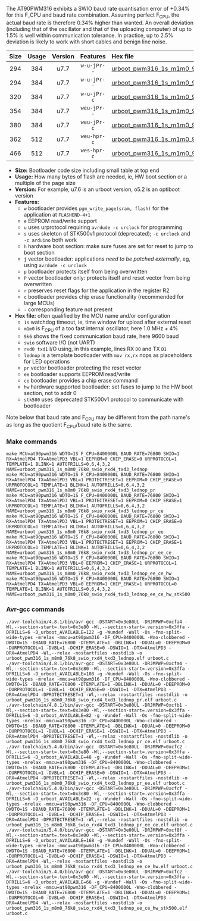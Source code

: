The AT90PWM316 exhibits a SWIO baud rate quantisation error of +0.34% for this F_CPU and baud rate combination. Assuming perfect F<sub>CPU</sub>, the actual baud rate is therefore 0.34% higher than wanted. An overall deviation (including that of the oscillator and that of the uploading computer) of up to 1.5% is well within communication tolerance. In practice, up to 2.5% deviation is likely to work with short cables and benign line noise.

|Size|Usage|Version|Features|Hex file|
|:-:|:-:|:-:|:-:|:--|
|294|384|u7.7|`w-u-jPr--`|[urboot_pwm316_1s_m1m0_9k6_swio_rxd4_txd3_lednop.hex](https://raw.githubusercontent.com/stefanrueger/urboot.hex/main/mcus/at90pwm316/watchdog_1_s/internal_oscillator_m%2B5.00%25/%2B1m000000_hz/%2B%2B%2B9k6_baud/uart0_rxd4_txd3/lednop/urboot_pwm316_1s_m1m0_9k6_swio_rxd4_txd3_lednop.hex)|
|294|384|u7.7|`w-u-jPr--`|[urboot_pwm316_1s_m1m0_9k6_swio_rxd4_txd3_lednop_pr.hex](https://raw.githubusercontent.com/stefanrueger/urboot.hex/main/mcus/at90pwm316/watchdog_1_s/internal_oscillator_m%2B5.00%25/%2B1m000000_hz/%2B%2B%2B9k6_baud/uart0_rxd4_txd3/lednop/urboot_pwm316_1s_m1m0_9k6_swio_rxd4_txd3_lednop_pr.hex)|
|320|384|u7.7|`w-u-jPr-c`|[urboot_pwm316_1s_m1m0_9k6_swio_rxd4_txd3_lednop_pr_ce.hex](https://raw.githubusercontent.com/stefanrueger/urboot.hex/main/mcus/at90pwm316/watchdog_1_s/internal_oscillator_m%2B5.00%25/%2B1m000000_hz/%2B%2B%2B9k6_baud/uart0_rxd4_txd3/lednop/urboot_pwm316_1s_m1m0_9k6_swio_rxd4_txd3_lednop_pr_ce.hex)|
|354|384|u7.7|`weu-jPr--`|[urboot_pwm316_1s_m1m0_9k6_swio_rxd4_txd3_lednop_pr_ee.hex](https://raw.githubusercontent.com/stefanrueger/urboot.hex/main/mcus/at90pwm316/watchdog_1_s/internal_oscillator_m%2B5.00%25/%2B1m000000_hz/%2B%2B%2B9k6_baud/uart0_rxd4_txd3/lednop/urboot_pwm316_1s_m1m0_9k6_swio_rxd4_txd3_lednop_pr_ee.hex)|
|380|384|u7.7|`weu-jPr-c`|[urboot_pwm316_1s_m1m0_9k6_swio_rxd4_txd3_lednop_pr_ee_ce.hex](https://raw.githubusercontent.com/stefanrueger/urboot.hex/main/mcus/at90pwm316/watchdog_1_s/internal_oscillator_m%2B5.00%25/%2B1m000000_hz/%2B%2B%2B9k6_baud/uart0_rxd4_txd3/lednop/urboot_pwm316_1s_m1m0_9k6_swio_rxd4_txd3_lednop_pr_ee_ce.hex)|
|362|512|u7.7|`weu-hpr-c`|[urboot_pwm316_1s_m1m0_9k6_swio_rxd4_txd3_lednop_ee_ce_hw.hex](https://raw.githubusercontent.com/stefanrueger/urboot.hex/main/mcus/at90pwm316/watchdog_1_s/internal_oscillator_m%2B5.00%25/%2B1m000000_hz/%2B%2B%2B9k6_baud/uart0_rxd4_txd3/lednop/urboot_pwm316_1s_m1m0_9k6_swio_rxd4_txd3_lednop_ee_ce_hw.hex)|
|466|512|u7.7|`wes-hpr-c`|[urboot_pwm316_1s_m1m0_9k6_swio_rxd4_txd3_lednop_ee_ce_hw_stk500.hex](https://raw.githubusercontent.com/stefanrueger/urboot.hex/main/mcus/at90pwm316/watchdog_1_s/internal_oscillator_m%2B5.00%25/%2B1m000000_hz/%2B%2B%2B9k6_baud/uart0_rxd4_txd3/lednop/urboot_pwm316_1s_m1m0_9k6_swio_rxd4_txd3_lednop_ee_ce_hw_stk500.hex)|

- **Size:** Bootloader code size including small table at top end
- **Usage:** How many bytes of flash are needed, ie, HW boot section or a multiple of the page size
- **Version:** For example, u7.6 is an urboot version, o5.2 is an optiboot version
- **Features:**
  + `w` bootloader provides `pgm_write_page(sram, flash)` for the application at `FLASHEND-4+1`
  + `e` EEPROM read/write support
  + `u` uses urprotocol requiring `avrdude -c urclock` for programming
  + `s` uses skeleton of STK500v1 protocol (deprecated); `-c urclock` and `-c arduino` both work
  + `h` hardware boot section: make sure fuses are set for reset to jump to boot section
  + `j` vector bootloader: applications *need to be patched externally*, eg, using `avrdude -c urclock`
  + `p` bootloader protects itself from being overwritten
  + `P` vector bootloader only: protects itself and reset vector from being overwritten
  + `r` preserves reset flags for the application in the register R2
  + `c` bootloader provides chip erase functionality (recommended for large MCUs)
  + `-` corresponding feature not present
- **Hex file:** often qualified by the MCU name and/or configuration
  + `1s` watchdog timeout, ie, time window for upload after external reset
  + `m1m0` is F<sub>CPU</sub> of a too fast internal oscillator, here 1.0 MHz + 4%
  + `9k6` shows the fixed communication baud rate, here 9600 baud
  + `swio` software I/O (not UART)
  + `rxd0 txd1` I/O using, in this example, lines RX `D0` and TX `D1`
  + `lednop` is a template bootloader with `mov rx,rx` nops as placeholders for LED operations
  + `pr` vector bootloader protecting the reset vector
  + `ee` bootloader supports EEPROM read/write
  + `ce` bootloader provides a chip erase command
  + `hw` hardware supported bootloader: set fuses to jump to the HW boot section, not to addr 0
  + `stk500` uses deprecated STK500v1 protocol to communicate with bootloader


Note below that baud rate and F<sub>CPU</sub> may be different from the path name's as long as the quotient F<sub>CPU</sub>/baud rate is the same.

### Make commands
```
make MCU=at90pwm316 WDTO=1S F_CPU=8400000L BAUD_RATE=76800 SWIO=1 RX=AtmelPD4 TX=AtmelPD3 VBL=1 EEPROM=0 CHIP_ERASE=0 URPROTOCOL=1 TEMPLATE=1 BLINK=1 AUTOFRILLS=0,6,4,3,2 NAME=urboot_pwm316_1s_m8m0_76k8_swio_rxd4_txd3_lednop
make MCU=at90pwm316 WDTO=1S F_CPU=8400000L BAUD_RATE=76800 SWIO=1 RX=AtmelPD4 TX=AtmelPD3 VBL=1 PROTECTRESET=1 EEPROM=0 CHIP_ERASE=0 URPROTOCOL=1 TEMPLATE=1 BLINK=1 AUTOFRILLS=0,6,4,3,2 NAME=urboot_pwm316_1s_m8m0_76k8_swio_rxd4_txd3_lednop_pr
make MCU=at90pwm316 WDTO=1S F_CPU=8400000L BAUD_RATE=76800 SWIO=1 RX=AtmelPD4 TX=AtmelPD3 VBL=1 PROTECTRESET=1 EEPROM=0 CHIP_ERASE=1 URPROTOCOL=1 TEMPLATE=1 BLINK=1 AUTOFRILLS=0,6,4,3,2 NAME=urboot_pwm316_1s_m8m0_76k8_swio_rxd4_txd3_lednop_pr_ce
make MCU=at90pwm316 WDTO=1S F_CPU=8400000L BAUD_RATE=76800 SWIO=1 RX=AtmelPD4 TX=AtmelPD3 VBL=1 PROTECTRESET=1 EEPROM=1 CHIP_ERASE=0 URPROTOCOL=1 TEMPLATE=1 BLINK=1 AUTOFRILLS=0,6,4,3,2 NAME=urboot_pwm316_1s_m8m0_76k8_swio_rxd4_txd3_lednop_pr_ee
make MCU=at90pwm316 WDTO=1S F_CPU=8400000L BAUD_RATE=76800 SWIO=1 RX=AtmelPD4 TX=AtmelPD3 VBL=1 PROTECTRESET=1 EEPROM=1 CHIP_ERASE=1 URPROTOCOL=1 TEMPLATE=1 BLINK=1 AUTOFRILLS=0,6,4,3,2 NAME=urboot_pwm316_1s_m8m0_76k8_swio_rxd4_txd3_lednop_pr_ee_ce
make MCU=at90pwm316 WDTO=1S F_CPU=8400000L BAUD_RATE=76800 SWIO=1 RX=AtmelPD4 TX=AtmelPD3 VBL=0 EEPROM=1 CHIP_ERASE=1 URPROTOCOL=1 TEMPLATE=1 BLINK=1 AUTOFRILLS=0,6,4,3,2 NAME=urboot_pwm316_1s_m8m0_76k8_swio_rxd4_txd3_lednop_ee_ce_hw
make MCU=at90pwm316 WDTO=1S F_CPU=8400000L BAUD_RATE=76800 SWIO=1 RX=AtmelPD4 TX=AtmelPD3 VBL=0 EEPROM=1 CHIP_ERASE=1 URPROTOCOL=0 TEMPLATE=1 BLINK=1 AUTOFRILLS=0,6,4,3,2 NAME=urboot_pwm316_1s_m8m0_76k8_swio_rxd4_txd3_lednop_ee_ce_hw_stk500
```

### Avr-gcc commands
```
./avr-toolchain/4.8.1/bin/avr-gcc -DSTART=0x3e80UL -DRJMPWP=0xcfa4 -Wl,--section-start=.text=0x3e80 -Wl,--section-start=.version=0x3ffa -DFRILLS=6 -D_urboot_AVAILABLE=122 -g -Wundef -Wall -Os -fno-split-wide-types -mrelax -mmcu=at90pwm316 -DF_CPU=8400000L -Wno-clobbered -DWDTO=1S -DBAUD_RATE=76800 -DTEMPLATE=1 -DBLINK=1 -DDUAL=0 -DEEPROM=0 -DURPROTOCOL=1 -DVBL=1 -DCHIP_ERASE=0 -DSWIO=1 -DTX=AtmelPD3 -DRX=AtmelPD4 -Wl,--relax -nostartfiles -nostdlib -o urboot_pwm316_1s_m8m0_76k8_swio_rxd4_txd3_lednop.elf urboot.c
./avr-toolchain/4.8.1/bin/avr-gcc -DSTART=0x3e80UL -DRJMPWP=0xcfa4 -Wl,--section-start=.text=0x3e80 -Wl,--section-start=.version=0x3ffa -DFRILLS=6 -D_urboot_AVAILABLE=108 -g -Wundef -Wall -Os -fno-split-wide-types -mrelax -mmcu=at90pwm316 -DF_CPU=8400000L -Wno-clobbered -DWDTO=1S -DBAUD_RATE=76800 -DTEMPLATE=1 -DBLINK=1 -DDUAL=0 -DEEPROM=0 -DURPROTOCOL=1 -DVBL=1 -DCHIP_ERASE=0 -DSWIO=1 -DTX=AtmelPD3 -DRX=AtmelPD4 -DPROTECTRESET=1 -Wl,--relax -nostartfiles -nostdlib -o urboot_pwm316_1s_m8m0_76k8_swio_rxd4_txd3_lednop_pr.elf urboot.c
./avr-toolchain/4.8.1/bin/avr-gcc -DSTART=0x3e80UL -DRJMPWP=0xcfb1 -Wl,--section-start=.text=0x3e80 -Wl,--section-start=.version=0x3ffa -DFRILLS=6 -D_urboot_AVAILABLE=82 -g -Wundef -Wall -Os -fno-split-wide-types -mrelax -mmcu=at90pwm316 -DF_CPU=8400000L -Wno-clobbered -DWDTO=1S -DBAUD_RATE=76800 -DTEMPLATE=1 -DBLINK=1 -DDUAL=0 -DEEPROM=0 -DURPROTOCOL=1 -DVBL=1 -DCHIP_ERASE=1 -DSWIO=1 -DTX=AtmelPD3 -DRX=AtmelPD4 -DPROTECTRESET=1 -Wl,--relax -nostartfiles -nostdlib -o urboot_pwm316_1s_m8m0_76k8_swio_rxd4_txd3_lednop_pr_ce.elf urboot.c
./avr-toolchain/5.4.0/bin/avr-gcc -DSTART=0x3e80UL -DRJMPWP=0xcfc2 -Wl,--section-start=.text=0x3e80 -Wl,--section-start=.version=0x3ffa -DFRILLS=6 -D_urboot_AVAILABLE=48 -g -Wundef -Wall -Os -fno-split-wide-types -mrelax -mmcu=at90pwm316 -DF_CPU=8400000L -Wno-clobbered -DWDTO=1S -DBAUD_RATE=76800 -DTEMPLATE=1 -DBLINK=1 -DDUAL=0 -DEEPROM=1 -DURPROTOCOL=1 -DVBL=1 -DCHIP_ERASE=0 -DSWIO=1 -DTX=AtmelPD3 -DRX=AtmelPD4 -DPROTECTRESET=1 -Wl,--relax -nostartfiles -nostdlib -o urboot_pwm316_1s_m8m0_76k8_swio_rxd4_txd3_lednop_pr_ee.elf urboot.c
./avr-toolchain/5.4.0/bin/avr-gcc -DSTART=0x3e80UL -DRJMPWP=0xcfcf -Wl,--section-start=.text=0x3e80 -Wl,--section-start=.version=0x3ffa -DFRILLS=6 -D_urboot_AVAILABLE=22 -g -Wundef -Wall -Os -fno-split-wide-types -mrelax -mmcu=at90pwm316 -DF_CPU=8400000L -Wno-clobbered -DWDTO=1S -DBAUD_RATE=76800 -DTEMPLATE=1 -DBLINK=1 -DDUAL=0 -DEEPROM=1 -DURPROTOCOL=1 -DVBL=1 -DCHIP_ERASE=1 -DSWIO=1 -DTX=AtmelPD3 -DRX=AtmelPD4 -DPROTECTRESET=1 -Wl,--relax -nostartfiles -nostdlib -o urboot_pwm316_1s_m8m0_76k8_swio_rxd4_txd3_lednop_pr_ee_ce.elf urboot.c
./avr-toolchain/5.4.0/bin/avr-gcc -DSTART=0x3e00UL -DRJMPWP=0xcf8f -Wl,--section-start=.text=0x3e00 -Wl,--section-start=.version=0x3ffa -DFRILLS=6 -D_urboot_AVAILABLE=168 -g -Wundef -Wall -Os -fno-split-wide-types -mrelax -mmcu=at90pwm316 -DF_CPU=8400000L -Wno-clobbered -DWDTO=1S -DBAUD_RATE=76800 -DTEMPLATE=1 -DBLINK=1 -DDUAL=0 -DEEPROM=1 -DURPROTOCOL=1 -DVBL=0 -DCHIP_ERASE=1 -DSWIO=1 -DTX=AtmelPD3 -DRX=AtmelPD4 -Wl,--relax -nostartfiles -nostdlib -o urboot_pwm316_1s_m8m0_76k8_swio_rxd4_txd3_lednop_ee_ce_hw.elf urboot.c
./avr-toolchain/5.4.0/bin/avr-gcc -DSTART=0x3e00UL -DRJMPWP=0xcfc2 -Wl,--section-start=.text=0x3e00 -Wl,--section-start=.version=0x3ffa -DFRILLS=6 -D_urboot_AVAILABLE=66 -g -Wundef -Wall -Os -fno-split-wide-types -mrelax -mmcu=at90pwm316 -DF_CPU=8400000L -Wno-clobbered -DWDTO=1S -DBAUD_RATE=76800 -DTEMPLATE=1 -DBLINK=1 -DDUAL=0 -DEEPROM=1 -DURPROTOCOL=0 -DVBL=0 -DCHIP_ERASE=1 -DSWIO=1 -DTX=AtmelPD3 -DRX=AtmelPD4 -Wl,--relax -nostartfiles -nostdlib -o urboot_pwm316_1s_m8m0_76k8_swio_rxd4_txd3_lednop_ee_ce_hw_stk500.elf urboot.c
```

